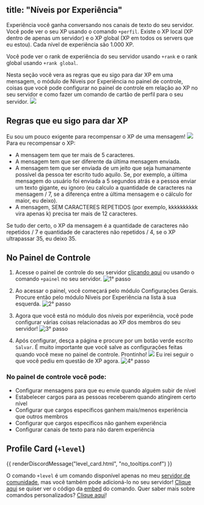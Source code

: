 title: "Níveis por Experiência"
---
Experiência você ganha conversando nos canais de texto do seu servidor. Você pode ver o seu XP usando o comando `+perfil`. Existe o XP local (XP dentro de apenas um servidor) e o XP global (XP em todos os servers que eu estou). Cada nível de experiência são 1.000 XP.

Você pode ver o rank de experiência do seu servidor usando `+rank` e o rank global usando `+rank global`.

Nesta seção você vera as regras que eu sigo para dar XP em uma mensagem, o módulo de Níveis por Experiência no painel de controle, coisas que você pode configurar no painel de controle em relação ao XP no seu servidor e como fazer um comando de cartão de perfil para o seu servidor. <img src="https://cdn.discordapp.com/emojis/731873534036541500.png?v=1" class="inline-emoji">

## Regras que eu sigo para dar XP
Eu sou um pouco exigente para recompensar o XP de uma mensagem! <img src="https://cdn.discordapp.com/emojis/729723959284727808.png?v=1" class="inline-emoji"> Para eu recompensar o XP:

* A mensagem tem que ter mais de 5 caracteres.
* A mensagem tem que ser diferente da última mensagem enviada.
* A mensagem tem que ser enviada de um jeito que seja humanamente possível da pessoa ter escrito tudo aquilo. Se, por exemplo, a última mensagem do usuário foi enviada a 5 segundos atrás e a pessoa enviar um texto gigante, eu ignoro (eu calculo a quantidade de caracteres na mensagem / 7, se a diferença entre a última mensagem e o cálculo for maior, eu deixo).
* A mensagem, SEM CARACTERES REPETIDOS (por exemplo, kkkkkkkkkk vira apenas k) precisa ter mais de 12 caracteres.

Se tudo der certo, o XP da mensagem é a quantidade de caracteres não repetidos / 7 e quantidade de caracteres não repetidos / 4, se o XP ultrapassar 35, eu deixo 35.

## No Painel de Controle
1. Acesse o painel de controle do seu servidor [clicando aqui](/dashboard) ou usando o comando `+painel` no seu servidor.
![1° passo](https://i.imgur.com/myEkOAY.png)

2. Ao acessar o painel, você começará pelo módulo Configurações Gerais. Procure então pelo módulo Níveis por Experiência na lista à sua esquerda.
![2° passo](https://cdn.discordapp.com/attachments/358774895850815488/799303027051331604/unknown.png)

3. Agora que você está no módulo dos níveis por experiência, você pode configurar várias coisas relacionadas ao XP dos membros do seu servidor! 
![3° passo](https://cdn.discordapp.com/attachments/358774895850815488/799303975995703406/unknown.png)

4. Após configurar, desça a página e procure por um botão verde escrito `Salvar`. É muito importante que você salve as configurações feitas quando você mexe no painel de controle. Prontinho! <img src="https://cdn.discordapp.com/emojis/519546310978830355.png?v=1" class="inline-emoji"> Eu irei seguir o que você pediu em questão de XP agora.
![4° passo](https://cdn.discordapp.com/attachments/358774895850815488/799304702806327376/unknown.png)

### No painel de controle você pode:
* Configurar mensagens para que eu envie quando alguém subir de nível
* Estabelecer cargos para as pessoas receberem quando atingirem certo nível
* Configurar que cargos específicos ganhem mais/menos experiência que outros membros
* Configurar que cargos específicos não ganhem experiência
* Configurar canais de texto para não darem experiência

## Profile Card (`+level`)
{{ renderDiscordMessage("level_card.html", "no_tooltips.conf") }}

O comando `+level` é um comando disponível apenas no meu [servidor de comunidade](https://discord.gg/lori), mas você também pode adicioná-lo no seu servidor! [Clique aqui](https://gist.github.com/MrPowerGamerBR/0d85d998e9ef656e7a6ab8b04f029380) se quiser ver o código da [embed](/extras/faq-loritta/embeds) do comando. Quer saber mais sobre comandos personalizados? [Clique aqui](/extras/faq-loritta/custom-commands)!

